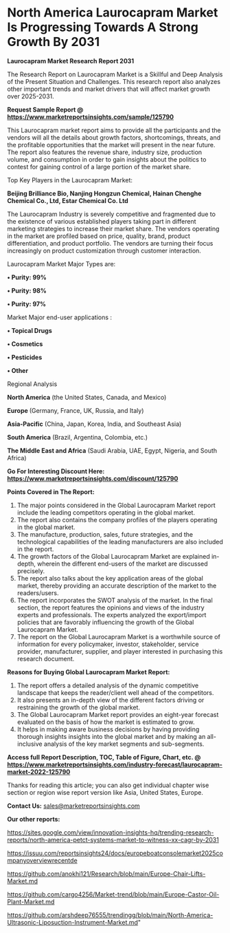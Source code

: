 # North America Laurocapram Market Is Progressing Towards A Strong Growth By 2031

<strong>Laurocapram Market Research Report 2031</strong>

The Research Report on Laurocapram Market is a Skillful and Deep Analysis of the Present Situation and Challenges. This research report also analyzes other important trends and market drivers that will affect market growth over 2025-2031.

<strong>Request Sample Report @ <a href=https://www.marketreportsinsights.com/sample/125790>https://www.marketreportsinsights.com/sample/125790</a></strong>

This Laurocapram market report aims to provide all the participants and the vendors will all the details about growth factors, shortcomings, threats, and the profitable opportunities that the market will present in the near future. The report also features the revenue share, industry size, production volume, and consumption in order to gain insights about the politics to contest for gaining control of a large portion of the market share.

Top Key Players in the Laurocapram Market:

<strong>Beijing Brilliance Bio, Nanjing Hongzun Chemical, Hainan Chenghe Chemical Co., Ltd, Estar Chemical Co. Ltd</strong>

The Laurocapram Industry is severely competitive and fragmented due to the existence of various established players taking part in different marketing strategies to increase their market share. The vendors operating in the market are profiled based on price, quality, brand, product differentiation, and product portfolio. The vendors are turning their focus increasingly on product customization through customer interaction.

Laurocapram Market Major Types are:

<strong>• Purity: 99%

• Purity: 98%

• Purity: 97%</strong>

Market Major end-user applications :

<strong>• Topical Drugs

• Cosmetics

• Pesticides

• Other</strong>

Regional Analysis

</u><strong><b>North America</b></strong> (the United States, Canada, and Mexico)

<strong><b>Europe </b></strong>(Germany, France, UK, Russia, and Italy)

<strong><b>Asia-Pacific</b></strong> (China, Japan, Korea, India, and Southeast Asia)

<strong><b>South America</b></strong> (Brazil, Argentina, Colombia, etc.)

<strong><b>The Middle East and Africa</b></strong> (Saudi Arabia, UAE, Egypt, Nigeria, and South Africa)

<strong>Go For Interesting Discount Here: <a href=https://www.marketreportsinsights.com/discount/125790>https://www.marketreportsinsights.com/discount/125790</a></strong>

<strong>Points Covered in The Report:</strong>
<ol>
  <li>The major points considered in the Global Laurocapram Market report include the leading competitors operating in the global market.</li>
  <li>The report also contains the company profiles of the players operating in the global market.</li>
  <li>The manufacture, production, sales, future strategies, and the technological capabilities of the leading manufacturers are also included in the report.</li>
  <li>The growth factors of the Global Laurocapram Market are explained in-depth, wherein the different end-users of the market are discussed precisely.</li>
  <li>The report also talks about the key application areas of the global market, thereby providing an accurate description of the market to the readers/users.</li>
  <li>The report incorporates the SWOT analysis of the market. In the final section, the report features the opinions and views of the industry experts and professionals. The experts analyzed the export/import policies that are favorably influencing the growth of the Global Laurocapram Market.</li>
  <li>The report on the Global Laurocapram Market is a worthwhile source of information for every policymaker, investor, stakeholder, service provider, manufacturer, supplier, and player interested in purchasing this research document.</li>
</ol>
<strong>Reasons for Buying Global Laurocapram Market Report:</strong>

<ol>
  <li>The report offers a detailed analysis of the dynamic competitive landscape that keeps the reader/client well ahead of the competitors.</li>
  <li>It also presents an in-depth view of the different factors driving or restraining the growth of the global market.</li>
  <li>The Global Laurocapram Market report provides an eight-year forecast evaluated on the basis of how the market is estimated to grow.</li>
  <li>It helps in making aware business decisions by having providing thorough insights insights into the global market and by making an all-inclusive analysis of the key market segments and sub-segments.</li>
</ol>
<strong>Access full Report Description, TOC, Table of Figure, Chart, etc. @ <a href=https://www.marketreportsinsights.com/industry-forecast/laurocapram-market-2022-125790>https://www.marketreportsinsights.com/industry-forecast/laurocapram-market-2022-125790</a></strong>


Thanks for reading this article; you can also get individual chapter wise section or region wise report version like Asia, United States, Europe.

<strong>Contact Us:</strong>
sales@marketreportsinsights.com

<strong>Our other reports:</strong>

<a href=https://sites.google.com/view/innovation-insights-hq/trending-research-reports/north-america-petct-systems-market-to-witness-xx-cagr-by-2031>https://sites.google.com/view/innovation-insights-hq/trending-research-reports/north-america-petct-systems-market-to-witness-xx-cagr-by-2031</a>

<a href=https://issuu.com/reportsinsights24/docs/europeboatconsolemarket2025companyoverviewrecentde>https://issuu.com/reportsinsights24/docs/europeboatconsolemarket2025companyoverviewrecentde</a>

<a href=https://github.com/anokhi121/Research/blob/main/Europe-Chair-Lifts-Market.md>https://github.com/anokhi121/Research/blob/main/Europe-Chair-Lifts-Market.md</a>

<a href=https://github.com/cargo4256/Market-trend/blob/main/Europe-Castor-Oil-Plant-Market.md>https://github.com/cargo4256/Market-trend/blob/main/Europe-Castor-Oil-Plant-Market.md</a>

<a href=https://github.com/arshdeep76555/trendingg/blob/main/North-America-Ultrasonic-Liposuction-Instrument-Market.md>https://github.com/arshdeep76555/trendingg/blob/main/North-America-Ultrasonic-Liposuction-Instrument-Market.md</a>"
